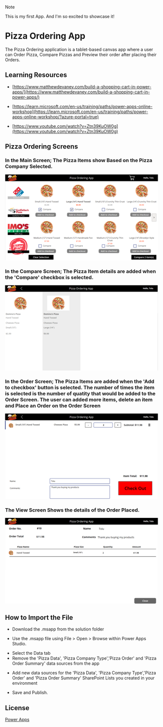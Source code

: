   > [!NOTE]
> This is my first App. And I'm so excited to showcase it!

# Pizza Ordering App

The Pizza Ordering application is a tablet-based canvas app where a user can Order Pizza, Compare Pizzas and Preview their order after placing their Orders.

## Learning Resources
* [https://www.matthewdevaney.com/build-a-shopping-cart-in-power-apps/](https://www.matthewdevaney.com/build-a-shopping-cart-in-power-apps/)
+ [https://learn.microsoft.com/en-us/training/paths/power-apps-online-workshop](https://learn.microsoft.com/en-us/training/paths/power-apps-online-workshop/?azure-portal=true)
- [https://www.youtube.com/watch?v=Ztn39KuOW0g](https://www.youtube.com/watch?v=Ztn39KuOW0g)

## Pizza Ordering Screens
### In the Main Screen; The Pizza Items show Based on the Pizza Company Selected. 
![Screenshot of the Main Screen](https://github.com/Muqeetat/Power-Platform-Projects/blob/main/Pizza%20Ordering%20App/Main%20Screen.png)

### In the Compare Screen; The Pizza Item details are added when the 'Compare' checkbox is selected.
![Screenshot of the Compare Screen](https://github.com/Muqeetat/Power-Platform-Projects/blob/main/Pizza%20Ordering%20App/Compare%20Screen.png)

### In the Order Screen; The Pizza Items are added when the 'Add to checkbox' button is selected. The number of times the item is selected is the number of quatity that would be added to the Order Screen. The user can added more items, delete an item and Place an Order on the Order Screen
![Screenshot of the Order Screen](https://github.com/Muqeetat/Power-Platform-Projects/blob/main/Pizza%20Ordering%20App/Order%20Screen.png)

### The View Screen Shows the details of the Order Placed.
![Screenshot of the Order View Screen](https://github.com/Muqeetat/Power-Platform-Projects/blob/main/Pizza%20Ordering%20App/View%20Screen.png)

## How to Import the File

- Download the .msapp from the solution folder
* Use the .msapp file using File > Open > Browse within Power Apps Studio.
- Select the Data tab
- Remove the 'Pizza Data', 'Pizza Company Type','Pizza Order' and 'Pizza Order Summary' data sources from the app
+ Add new data sources for the 'Pizza Data', 'Pizza Company Type','Pizza Order' and 'Pizza Order Summary' SharePoint Lists you created in your environment
* Save and Publish.

## License
[Power Apps](https://make.powerapps.com/)
